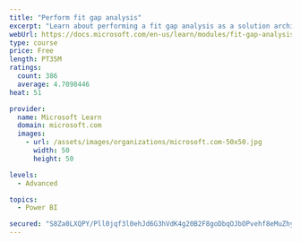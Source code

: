```yaml
---
title: "Perform fit gap analysis"
excerpt: "Learn about performing a fit gap analysis as a solution architect for Dynamics 365 and Microsoft Power Platform."
webUrl: https://docs.microsoft.com/en-us/learn/modules/fit-gap-analysis/
type: course
price: Free
length: PT35M
ratings:
  count: 386
  average: 4.7098446
heat: 51

provider:
  name: Microsoft Learn
  domain: microsoft.com
  images:
    - url: /assets/images/organizations/microsoft.com-50x50.jpg
      width: 50
      height: 50

levels:
  - Advanced

topics:
  - Power BI

secured: "S8Za0LXQPY/Pll0jqf3l0ehJd6G3hVdK4g20B2F8goDbqOJbOPvehf8eMuZhyhXjt/3LyG2gEb7LDAkw5l1Ee5MJwUfpbRAyPMzZx1ohvHgpeCYBeE/wuawRxAJVd9GNl+hZg3OJ+A4Pzey95xc6jqy5bbQ9eglmDSosiEbvRNx2Pm0naHTNkV/8VHIzNSAjjGiDSxkgJLrK0yDIr3YT0J8k+2wf7jImyzDn5aWCTzFSbh+5HX3urYzFZgwwBFoI6iAxCSzpSpiVZuyNocEa+njk9yxhC3fqRjYHlr4r5MHUeCqe7hWDwSJUzbs7SE94bbebZKo2981PWfCDeDDzr1y8jcQxUaynoxQ/tVRxoowY+P3cCHB/p4Es+JOOVdz046/MYUbuZL9/rVveyRioGQfZ+EdqbpofS23zPpx+gcw=;BfQZBPIeLiOVVNh4nEXPqw=="
---
```


